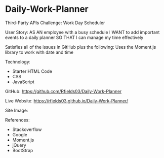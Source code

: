 # Daily-Work-Planner
Third-Party APIs Challenge: Work Day Scheduler

User Story:
AS AN employee with a busy schedule
I WANT to add important events to a daily planner
SO THAT I can manage my time effectively


Satisfies all of the issues in GitHub plus the following:
Uses the Moment.js library to work with date and time

Technology:
 - Starter HTML Code
 - CSS
 - JavaScript

 GitHub: https://github.com/Rfields03/Daily-Work-Planner

 Live Website: https://rfields03.github.io/Daily-Work-Planner/

 Site Image:
 

 References:
 - Stackoverflow
 - Google
 - Moment.js
 - jQuery
 - BootStrap